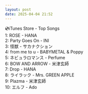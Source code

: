 ```yaml
---
layout: post
date: 2025-04-04 21:52
---
```


💿iTunes Store - Top Songs<br />
1: ROSE - HANA<br />
2: Party Goes On - INI<br />
3: 怪獣 - サカナクション<br />
4: from me to u - BABYMETAL & Poppy<br />
5: ネビュラロマンス - Perfume<br />
6: BOW AND ARROW - 米津玄師<br />
7: Drop - HANA<br />
8: ライラック - Mrs. GREEN APPLE<br />
9: Plazma - 米津玄師<br />
10: エルフ - Ado<br />

